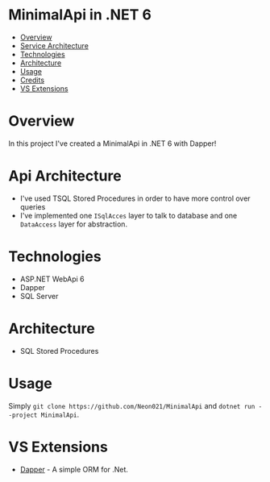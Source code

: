 # MinimalApi in .NET 6

</div>

- [Overview](#overview)
- [Service Architecture](#service-architecture)
- [Technologies](#technologies)
- [Architecture](#architecture)
- [Usage](#usage)
- [Credits](#credits)
- [VS Extensions](#vscode-extensions)


# Overview

<p>In this project I've created a MinimalApi in .NET 6 with Dapper!</p>

# Api Architecture
- I've used TSQL Stored Procedures in order to have more control over queries 
- I've implemented one <code>ISqlAcces</code> layer to talk to database and one <code>DataAccess</code> layer for abstraction.

# Technologies
- ASP.NET WebApi 6
- Dapper
- SQL Server

# Architecture
- SQL Stored Procedures

# Usage

Simply `git clone https://github.com/Neon021/MinimalApi` and `dotnet run --project MinimalApi`.

# VS Extensions
- [Dapper](https://github.com/DapperLib/Dapper) - A simple ORM for .Net.
